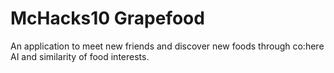 # McHacks10 Grapefood

An application to meet new friends and discover new foods through co:here AI and similarity of food interests.


